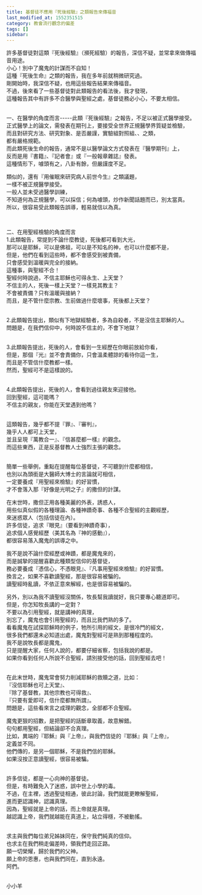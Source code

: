 ```yaml
---
title: 基督徒不應用『死後經驗』之類報告來傳福音
last_modified_at: 1552351515
category: 教會流行觀念的偏差
tags: []
sidebar: 
---
```


<p>許多基督徒對這類『死後經驗』（瀕死經驗）的報告，深信不疑，並常拿來做傳福音用途。<br/>
小心！別中了魔鬼的計謀而不自知！<br/>
這種『死後生命』之類的報告，我在多年前就稍微研究過。<br/>
剛開始時，我深信不疑，也用這些報告結果來傳福音。<br/>
不過，後來看了一些基督徒對此類報告的看法後，我才發現，<br/>
這種報告其中有許多不合醫學與聖經之處，基督徒務必小心，不要太相信。</p>
<p><br/>
一、在醫學的角度而言-----此類『死後經驗』之報告，不足以被正式醫學接受。<br/>
正式醫學上的論文，需發表在期刊上，要接受全世界正規醫學界質疑並檢驗，<br/>
而且對研究方法、研究對象、是否嚴謹，實驗組對照組、、之類，<br/>
都有嚴格規範。<br/>
而此類死後生命的報告，通常不是以醫學論文方式發表在『醫學期刊』上，<br/>
反而是用『書籍』、『記者會』或『一般報章雜誌』發表。<br/>
這種情形下，噱頭有之，八卦有餘，但嚴謹度不足。</p>
<p>類似的，還有『用催眠來研究病人前世今生』之類議題，<br/>
一樣不被正規醫學接受。<br/>
一般人並未受過醫學訓練，<br/>
不知道何為正規醫學，可以採信；何為噱頭，炒作新聞話題而已，別太當真。<br/>
所以，很容易受此類報告誤導，輕易就信以為真。</p>
<p> </p>
<p>二、在用聖經檢驗的角度而言<br/>
1.此類報告，常提到不論什麼教徒，死後都可看到大光，<br/>
那可以是耶穌，可以是佛祖，可以是不知名的神，也可以什麼都不是，<br/>
但是，他們在看到這些時，都不會感受到被責備，<br/>
只會感受到溫暖與完全的接納。<br/>
這種事，與聖經不合！<br/>
聖經何時說過，不信主耶穌也可得永生、上天堂？<br/>
不信主的人，死後一樣上天堂？一樣見其教主？<br/>
不會被責備？只有溫暖與接納？<br/>
而且，是不管什麼宗教、生前做過什麼壞事，死後都上天堂？</p>
<p><br/>
2.此類報告提出，類似有下地獄經驗者，多為自殺者，不是沒信主耶穌的人。<br/>
問題是，在我們信仰中，何時說不信主的，不會下地獄？</p>
<p><br/>
3.此類報告提出，死後的人，會看到一生經歷在你眼前放給你看，<br/>
但是，那個『光』並不會責備你，只會溫柔體諒的看待你這一生，<br/>
而且是不管信什麼教都一樣。<br/>
然而，聖經可不是這樣說的。</p>
<p><br/>
4.此類報告提出，死後的人，會看到過往親友來迎接他。<br/>
回到聖經，這可能嗎？<br/>
不信主的親友，你能在天堂遇到他嗎？</p>
<p><br/>
這類報告，幾乎都不提『罪』、『審判』，<br/>
幾乎人人都可上天堂，<br/>
並且呈現『萬教合一』、『信甚麼都一樣』的觀念。<br/>
而這些東西，正是反基督教人士強烈主張的觀念。</p>
<p><br/>
簡單一些舉例，重點在提醒每位基督徒，不可聽到什麼都相信，<br/>
也別以為頭銜是大醫師大博士的言論就可相信，<br/>
一定要養成『用聖經來檢驗』的好習慣，<br/>
才不會落入那『好像是光明之子』的撒但的計謀。</p>
<p>在末世時，撒但正用各種美麗的外表，誘惑人，<br/>
用些似真似假的各種理論、各種神蹟奇事、各種不合聖經的主觀經歷，<br/>
來迷惑眾人（包括信徒在內）。<br/>
許多信徒，追求『眼見』（要看到神蹟奇事），<br/>
追求個人感覺經歷（美其名為『神的感動』），<br/>
都很容易落入魔鬼的誤導之中。</p>
<p>我不是說不論什麼經歷或神蹟，都是魔鬼來的，<br/>
而是誠摯的提醒喜歡此種類型信仰的基督徒，<br/>
務必要養成『憑信心，不憑眼見』、『凡事用聖經來檢驗』的好習慣。<br/>
換言之，如果不喜歡讀聖經，那是很容易被騙的。<br/>
讀聖經時亂讀，不依正意來解經，也是很容易被騙的。</p>
<p>另外，別以為我不讀聖經沒關係，牧長幫我讀就好，我只要專心聽道即可。<br/>
但是，你怎知牧長講的一定對？<br/>
不要以為引用聖經，就是講神的真理，<br/>
別忘了，魔鬼也會引用聖經的，而且比我們熟的多了。<br/>
看看魔鬼在試探耶穌時的例子，牠所引用的經文，是很冷門的經文，<br/>
很多我們都還未必知道出處，魔鬼對聖經可是熟到那種程度的。<br/>
我不是說牧長都是魔鬼，<br/>
只是提醒大家，任何人說的，都要仔細省察，包括我說的都是。<br/>
如果你看到任何人所說不合聖經，請別接受他的話，回到聖經去吧！</p>
<p><br/>
在此末世時，魔鬼常會努力削減耶穌的救贖之道，比如：<br/>
『沒信耶穌也可上天堂』、<br/>
『除了基督教，其他宗教也可得救』、<br/>
『只要有愛即可，信什麼都無所謂』。<br/>
問題是，這些看來言之成理的觀念，全部都不合聖經。</p>
<p>魔鬼更狠的招數，是把聖經的話斷章取義，故意解錯。<br/>
句句都用聖經，但結論卻不合真理。<br/>
比如，異端的『耶穌』與『上帝』，與我們信徒的『耶穌』與『上帝』，<br/>
定義並不同。<br/>
他們傳的，是另一個耶穌，不是我們信的耶穌。<br/>
如果沒按正意讀聖經，很容易被騙。</p>
<p><br/>
許多信徒，都是一心向神的基督徒。<br/>
但是，有時難免入了迷惑，誤中世上小學的毒。<br/>
不過，在主裡，透過聖徒相通，彼此討論，我們就能更瞭解聖經，<br/>
進而更認識神，認識真理。<br/>
因為，聖經就是上帝的話，而上帝就是真理。<br/>
越認識上帝，我們就越能在真道上，站立得穩，不被動搖。</p>
<p><br/>
求主與我們每位弟兄姊妹同在，保守我們純真的信仰。<br/>
也求主在我們稍走偏差時，領我們走回正路。<br/>
願一切榮耀，歸於我們的父神。<br/>
願上帝的恩惠，也與我們同在，直到永遠。<br/>
阿們。</p>
<p><br/>
小小羊</p>
